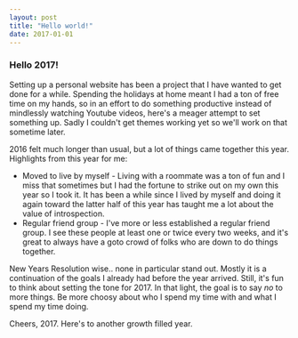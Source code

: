 ```yaml
---
layout: post
title: "Hello world!"
date: 2017-01-01
---
```

### Hello 2017!

Setting up a personal website has been a project that I have wanted to get done for a while. Spending the holidays at home meant I had a ton of free time on my hands, so in an effort to do something productive instead of mindlessly watching Youtube videos, here's a meager attempt to set something up. Sadly I couldn't get themes working yet so we'll work on that sometime later.

2016 felt much longer than usual, but a lot of things came together this year. Highlights from this year for me:

* Moved to live by myself - Living with a roommate was a ton of fun and I miss that sometimes but I had the fortune to strike out on my own this year so I took it. It has been a while since I lived by myself and doing it again toward the latter half of this year has taught me a lot about the value of introspection.
* Regular friend group - I've more or less established a regular friend group. I see these people at least one or twice every two weeks, and it's great to always have a goto crowd of folks who are down to do things together.

New Years Resolution wise.. none in particular stand out. Mostly it is a continuation of the goals I already had before the year arrived. Still, it's fun to think about setting the tone for 2017. In that light, the goal is to say _no_ to more things. Be more choosy about who I spend my time with and what I spend my time doing.

Cheers, 2017. Here's to another growth filled year.